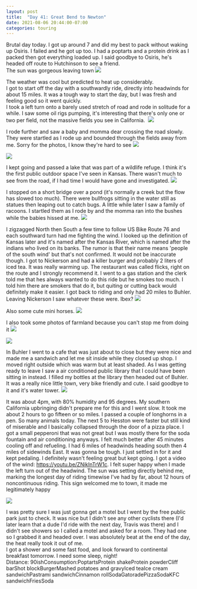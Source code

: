 ```yaml
---
layout: post
title:  "Day 41: Great Bend to Newton"
date: 2021-08-06 20:44:00-07:00
categories: touring
---
```

  
Brutal day today. I got up around 7 and did my best to pack without waking up Osiris. I failed and he got up too. I had a poptarts and a protein drink as I packed then got everything loaded up. I said goodbye to Osiris, he's headed off route to Hutchinson to see a friend.  
The sun was gorgeous leaving town
[![](https://lh3.googleusercontent.com/-R-iQaxdWPH4/YQ4BI-BVeAI/AAAAAAAAV6k/lh_xo0Uqp_gzu7uNnTyQ5HRRf-mznhrtACLcBGAsYHQ/s1600/1628307744244169-1.png)](https://lh3.googleusercontent.com/-R-iQaxdWPH4/YQ4BI-BVeAI/AAAAAAAAV6k/lh_xo0Uqp_gzu7uNnTyQ5HRRf-mznhrtACLcBGAsYHQ/s1600/1628307744244169-1.png)
  
The weather was cool but predicted to heat up considerably.   
I got to start off the day with a southwardly ride, directly into headwinds for about 15 miles. It was a tough way to start the day, but I was fresh and feeling good so it went quickly.   
I took a left turn onto a barely used stretch of road and rode in solitude for a while. I saw some oil rigs pumping, it's interesting that there's only one or two per field, not the massive fields you see in California. 
[![](https://lh3.googleusercontent.com/-Z5p0Ao9atc8/YQ4BIFNEAyI/AAAAAAAAV6g/CC6sXhVAv6I2nrG6Vqk5uu2XaLJQm3SjACLcBGAsYHQ/s1600/1628307740070303-2.png)](https://lh3.googleusercontent.com/-Z5p0Ao9atc8/YQ4BIFNEAyI/AAAAAAAAV6g/CC6sXhVAv6I2nrG6Vqk5uu2XaLJQm3SjACLcBGAsYHQ/s1600/1628307740070303-2.png)
  
I rode further and saw a baby and momma dear crossing the road slowly. They were startled as I rode up and bounded through the fields away from me. Sorry for the photos, I know they're hard to see
[![](https://lh3.googleusercontent.com/-dRTPcJlznpk/YQ4BG42j7SI/AAAAAAAAV6c/_1BFK_oXZD8YAQyvZMFKJ5C-0IBgDxGdgCLcBGAsYHQ/s1600/1628307737401111-3.png)](https://lh3.googleusercontent.com/-dRTPcJlznpk/YQ4BG42j7SI/AAAAAAAAV6c/_1BFK_oXZD8YAQyvZMFKJ5C-0IBgDxGdgCLcBGAsYHQ/s1600/1628307737401111-3.png)

[![](https://lh3.googleusercontent.com/-f6960BVAeGA/YQ4BGPrLC9I/AAAAAAAAV6Y/RWIF3Cp_WzAu4QmaUxPUqoX6lQcVxmqYwCLcBGAsYHQ/s1600/1628307733896432-4.png)](https://lh3.googleusercontent.com/-f6960BVAeGA/YQ4BGPrLC9I/AAAAAAAAV6Y/RWIF3Cp_WzAu4QmaUxPUqoX6lQcVxmqYwCLcBGAsYHQ/s1600/1628307733896432-4.png)
  
I kept going and passed a lake that was part of a wildlife refuge. I think it's the first public outdoor space I've seen in Kansas. There wasn't much to see from the road, if I had time I would have gone and investigated.
[![](https://lh3.googleusercontent.com/-z4kQYn31OjY/YQ4BExZzlkI/AAAAAAAAV6U/LjWWD3lmhxYxNNFgTPVYyRMif3QXbQdOgCLcBGAsYHQ/s1600/1628307729024614-5.png)](https://lh3.googleusercontent.com/-z4kQYn31OjY/YQ4BExZzlkI/AAAAAAAAV6U/LjWWD3lmhxYxNNFgTPVYyRMif3QXbQdOgCLcBGAsYHQ/s1600/1628307729024614-5.png)
  
I stopped on a short bridge over a pond (it's normally a creek but the flow has slowed too much). There were bullfrogs sitting in the water still as statues then leaping out to catch bugs. A little while later I saw a family of racoons. I startled them as I rode by and the momma ran into the bushes while the babies hissed at me.
[![](https://lh3.googleusercontent.com/-4XYJFQbzIuE/YQ4BEDNZ--I/AAAAAAAAV6Q/W6GiZV-hQD0UOSIf7GVEDAVPkytdExZgwCLcBGAsYHQ/s1600/1628307725382950-6.png)](https://lh3.googleusercontent.com/-4XYJFQbzIuE/YQ4BEDNZ--I/AAAAAAAAV6Q/W6GiZV-hQD0UOSIf7GVEDAVPkytdExZgwCLcBGAsYHQ/s1600/1628307725382950-6.png)
  
I zigzagged North then South a few time to follow US Bike Route 76 and each southward turn had me fighting the wind. I looked up the definition of Kansas later and it's named after the Kansas River, which is named after the indians who lived on its banks. The rumor is that their name means 'people of the south wind' but that's not confirmed. It would not be inaccurate though. I got to Nickerson and had a killer burger and probably 2 liters of iced tea. It was really warming up. The restaurant was called flicks, right on the route and I strongly recommend it. I went to a gas station and the clerk told me that hes always wanted to do this ride but he smokes too much. I told him there are smokers that do it, but quiting or cutting back would definitely make it easier. I got back to riding and only had 20 miles to Buhler. Leaving Nickerson I saw whatever these were. Ibex?
[![](https://lh3.googleusercontent.com/-W0XKumsHbJ8/YQ4BDOV6VbI/AAAAAAAAV6M/SNLPDnd_5v4wl9TyBK9twUKfSQG7lN03QCLcBGAsYHQ/s1600/1628307722119428-7.png)](https://lh3.googleusercontent.com/-W0XKumsHbJ8/YQ4BDOV6VbI/AAAAAAAAV6M/SNLPDnd_5v4wl9TyBK9twUKfSQG7lN03QCLcBGAsYHQ/s1600/1628307722119428-7.png)
  
Also some cute mini horses.
[![](https://lh3.googleusercontent.com/-cR0MItdUZrk/YQ4BCC_ITBI/AAAAAAAAV6I/I9tQ2E584909PRm733TCxBlCKydmzcAeACLcBGAsYHQ/s1600/1628307717552497-8.png)](https://lh3.googleusercontent.com/-cR0MItdUZrk/YQ4BCC_ITBI/AAAAAAAAV6I/I9tQ2E584909PRm733TCxBlCKydmzcAeACLcBGAsYHQ/s1600/1628307717552497-8.png)
  
I also took some photos of farmland because you can't stop me from doing it
[![](https://lh3.googleusercontent.com/-luMrgLA7xnU/YQ4BA0nQueI/AAAAAAAAV6E/wtJG-EcNF-cEMtWFHjhQ6f-U0En0gT9VgCLcBGAsYHQ/s1600/1628307712827129-9.png)](https://lh3.googleusercontent.com/-luMrgLA7xnU/YQ4BA0nQueI/AAAAAAAAV6E/wtJG-EcNF-cEMtWFHjhQ6f-U0En0gT9VgCLcBGAsYHQ/s1600/1628307712827129-9.png)

[![](https://lh3.googleusercontent.com/-Os_PjuWKn6Y/YQ4A_-EhbkI/AAAAAAAAV6A/xfx3s35xWiEv3S1FWfO__uIXtJgcRXIFQCLcBGAsYHQ/s1600/1628307708631404-10.png)](https://lh3.googleusercontent.com/-Os_PjuWKn6Y/YQ4A_-EhbkI/AAAAAAAAV6A/xfx3s35xWiEv3S1FWfO__uIXtJgcRXIFQCLcBGAsYHQ/s1600/1628307708631404-10.png)
  
In Buhler I went to a cafe that was just about to close but they were nice and made me a sandwich and let me sit inside while they closed up shop. I moved right outside which was warm but at least shaded. As I was getting ready to leave I saw a air conditioned public library that I could have been sitting in instead. I filled my bottles at the library then headed out of Buhler. It was a really nice little town, very bike friendly and cute. I said goodbye to it and it's water tower.
[![](https://lh3.googleusercontent.com/-sDSAtUrovKE/YQ4BpgnQrsI/AAAAAAAAV7A/-CiuMSrdfCwveiDTJa7XPVeOkQfNhbOHgCLcBGAsYHQ/s1600/1628307876124259-0.png)](https://lh3.googleusercontent.com/-sDSAtUrovKE/YQ4BpgnQrsI/AAAAAAAAV7A/-CiuMSrdfCwveiDTJa7XPVeOkQfNhbOHgCLcBGAsYHQ/s1600/1628307876124259-0.png)
  
It was about 4pm, with 80% humidity and 95 degrees. My southern California upbringing didn't prepare me for this and I went slow. It took me about 2 hours to go fifteen or so miles. I passed a couple of longhorns in a pen. So many animals today. The next 5 to Hesston were faster but still kind of miserable and I basically collapsed through the door of a pizza place. I got a small pepperoni that was not great but I was mostly there for the soda fountain and air conditioning anyways. I felt much better after 45 minutes cooling off and refueling. I had 6 miles of headwinds heading south then 4 miles of sidewinds East. It was gonna be tough. I just settled in for it and kept pedaling. I definitely wasn't feeling great but kept going. I got a video of the wind: <https://youtu.be/ZNikInTrW1c>. I felt super happy when I made the left turn out of the headwind. The sun was setting directly behind me, marking the longest day of riding timewise I've had by far, about 12 hours of noncontinuous riding. This sign welcomed me to town, it made me legitimately happy  

[![](https://lh3.googleusercontent.com/-AFHw20itdBM/YQ4Bo7nf-jI/AAAAAAAAV68/COiERaRFzi4LdTVf6Lq3MIWF_YUL91cLgCLcBGAsYHQ/s1600/1628307872799586-1.png)](https://lh3.googleusercontent.com/-AFHw20itdBM/YQ4Bo7nf-jI/AAAAAAAAV68/COiERaRFzi4LdTVf6Lq3MIWF_YUL91cLgCLcBGAsYHQ/s1600/1628307872799586-1.png)
  
  
I was pretty sure I was just gonna get a motel but I went by the free public park just to check. It was nice but I didn't see any other cyclists there (I'd later learn that a dude I'd ride with the next day, Travis was there) and I didn't see showers so I called a motel and asked for a room. They had one so I grabbed it and headed over. I was absolutely beat at the end of the day, the heat really took it out of me.   
I got a shower and some fast food, and look forward to continental breakfast tomorrow. I need some sleep, night!  
Distance: 90ishConsumption:PoptartsProtein shakeProtein powderCliff barShot blockBurgerMashed potatoes and gravyIced teaIce cream sandwichPastrami sandwichCinnamon rollSodaGatoradePizzaSodaKFC sandwichFriesSoda
